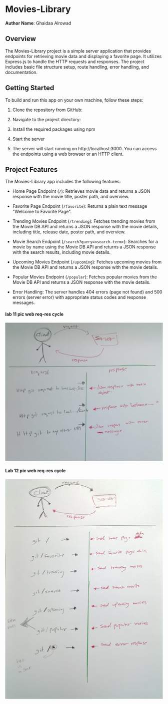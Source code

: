 # Movies-Library

**Author Name**: Ghaidaa Alrowad

## Overview
The Movies-Library project is a simple server application that provides endpoints for retrieving movie data and displaying a favorite page. It utilizes Express.js to handle the HTTP requests and responses. The project includes basic file structure setup, route handling, error handling, and documentation.

## Getting Started
To build and run this app on your own machine, follow these steps:

1. Clone the repository from GitHub:

2. Navigate to the project directory:

3. Install the required packages using npm

4. Start the server

5. The server will start running on http://localhost:3000. You can access the endpoints using a web browser or an HTTP client.

## Project Features
The Movies-Library app includes the following features:

- Home Page Endpoint (`/`): Retrieves movie data and returns a JSON response with the movie title, poster path, and overview.

- Favorite Page Endpoint (`/favorite`): Returns a plain text message "Welcome to Favorite Page".


- Trending Movies Endpoint (`/trending`): Fetches trending movies from the Movie DB API and returns a JSON response with the movie details, including title, release date, poster path, and overview.

- Movie Search Endpoint (`/search?query=<search-term>`): Searches for a movie by name using the Movie DB API and returns a JSON response with the search results, including movie details.

- Upcoming Movies Endpoint (`/upcoming`): Fetches upcoming movies from the Movie DB API and returns a JSON response with the movie details.

- Popular Movies Endpoint (`/popular`): Fetches popular movies from the Movie DB API and returns a JSON response with the movie details.

- Error Handling: The server handles 404 errors (page not found) and 500 errors (server error) with appropriate status codes and response messages.

#### lab 11 pic web req-res cycle 
![image](assets/lac%2011%20cycle.jpeg)

#### Lab 12 pic web req-res cycle
![image](assets/lab12%20web%20request-response%20cycle.jpeg)